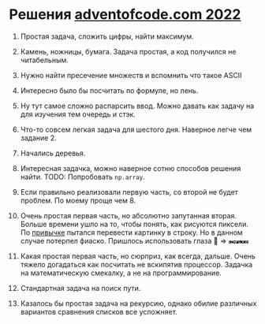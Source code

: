 # Решения [adventofcode.com 2022](https://adventofcode.com/2022/)

1. Простая задача, сложить цифры, найти максимум.
   
2. Камень, ножницы, бумага. Задача простая, а код получился не читабельным. 

3. Нужно найти пресечение множеств и вспомнить что такое ASCII

4. Интересно было бы посчитать по формуле, но лень.

5. Ну тут самое сложно распарсить ввод. Можно давать как задачу на для изучения тем очередь и стэк.

6. Что-то совсем легкая задача для шестого дня. Наверное легче чем задание 2.

7. Начались деревья.

8. Интересная задачка, можно наверное сотню способов решения найти. TODO: Попробовать `np.array`.

9. Если правильно реализовали первую часть, со второй не будет проблем. По моему проще чем 8.

10. Очень простая первая часть, но абсолютно запутанная вторая. Больше времени ушло на то, чтобы понять, как рисуются пиксели. По [привычке](https://github.com/pahanini/aoc/blob/main/2021/13.py) пытался перевести картинку в строку. Но в данном случае потерпел фиаско. Пришлось использовать глаза 👀 => ![](10.png)

11. Какая простая первая часть, но сюрприз, как всегда, дальше. Очень тяжело догадаться как посчитать не вскипятив процессор. Задачка на математическую смекалку, а не на программирование.

12. Стандартная задача на поиск пути.

13. Казалось бы простая задача на рекурсию, однако обилие различных вариантов сравнения списков все усложняет.